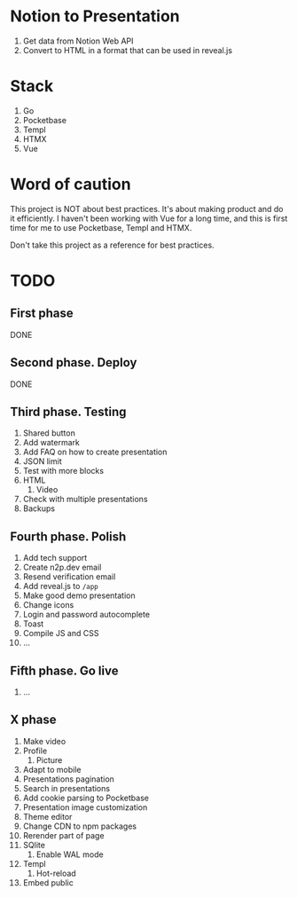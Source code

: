 # Notion to Presentation

1. Get data from Notion Web API
1. Convert to HTML in a format that can be used in reveal.js

# Stack

1. Go
1. Pocketbase
1. Templ
1. HTMX
1. Vue

# Word of caution

This project is NOT about best practices. It's about making product
and do it efficiently. I haven't been working with Vue for a long time,
and this is first time for me to use Pocketbase, Templ and HTMX.

Don't take this project as a reference for best practices.

# TODO

## First phase

DONE

## Second phase. Deploy

DONE

## Third phase. Testing

1. Shared button
1. Add watermark
1. Add FAQ on how to create presentation
1. JSON limit
1. Test with more blocks
1. HTML
    1. Video
1. Check with multiple presentations
1. Backups

## Fourth phase. Polish

1. Add tech support
1. Create n2p.dev email
1. Resend verification email
1. Add reveal.js to `/app`
1. Make good demo presentation
1. Change icons
1. Login and password autocomplete
1. Toast
1. Compile JS and CSS
1. ...

## Fifth phase. Go live

1. ...

## X phase

1. Make video
1. Profile
    1. Picture
1. Adapt to mobile
1. Presentations pagination
1. Search in presentations
1. Add cookie parsing to Pocketbase
1. Presentation image customization
1. Theme editor
1. Change CDN to npm packages
1. Rerender part of page
1. SQlite
    1. Enable WAL mode
1. Templ
    1. Hot-reload
1. Embed public